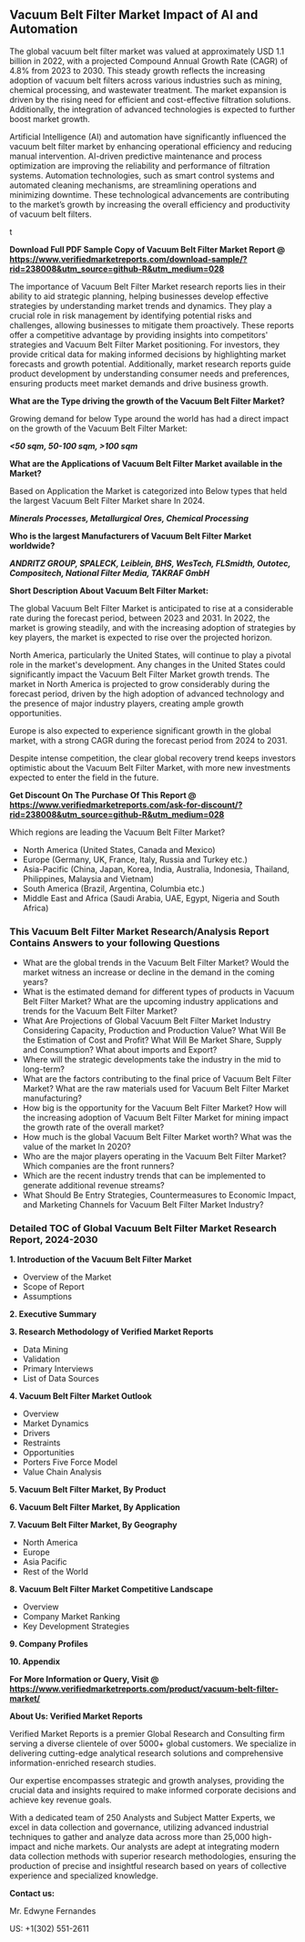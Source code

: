 <h2>Vacuum Belt Filter Market Impact of AI and Automation</h2><p>The global vacuum belt filter market was valued at approximately USD 1.1 billion in 2022, with a projected Compound Annual Growth Rate (CAGR) of 4.8% from 2023 to 2030. This steady growth reflects the increasing adoption of vacuum belt filters across various industries such as mining, chemical processing, and wastewater treatment. The market expansion is driven by the rising need for efficient and cost-effective filtration solutions. Additionally, the integration of advanced technologies is expected to further boost market growth.</p><p>Artificial Intelligence (AI) and automation have significantly influenced the vacuum belt filter market by enhancing operational efficiency and reducing manual intervention. AI-driven predictive maintenance and process optimization are improving the reliability and performance of filtration systems. Automation technologies, such as smart control systems and automated cleaning mechanisms, are streamlining operations and minimizing downtime. These technological advancements are contributing to the market’s growth by increasing the overall efficiency and productivity of vacuum belt filters.</p>t</p><p id="" class=""><strong>Download Full PDF Sample Copy of Vacuum Belt Filter Market Report @ <a href="https://www.verifiedmarketreports.com/download-sample/?rid=238008&utm_source=github-R&utm_medium=028" target="_blank">https://www.verifiedmarketreports.com/download-sample/?rid=238008&utm_source=github-R&utm_medium=028</a></strong></p><p>The importance of&nbsp;Vacuum Belt Filter Market research reports lies in their ability to aid strategic planning, helping businesses develop effective strategies by understanding market trends and dynamics. They play a crucial role in risk management by identifying potential risks and challenges, allowing businesses to mitigate them proactively. These reports offer a competitive advantage by providing insights into competitors' strategies and Vacuum Belt Filter Market positioning. For investors, they provide critical data for making informed decisions by highlighting market forecasts and growth potential. Additionally, market research reports guide product development by understanding consumer needs and preferences, ensuring products meet market demands and drive business growth.</p><p><strong>What are the&nbsp;Type driving the growth of the Vacuum Belt Filter Market?</strong></p><p id="" class="">Growing demand for below Type around the world has had a direct impact on the growth of the Vacuum Belt Filter Market:</p><em><strong><50 sqm, 50-100 sqm, >100 sqm</strong></em></p><strong>What are the&nbsp;Applications&nbsp;of Vacuum Belt Filter Market available in the Market?</strong></p><p id="" class="">Based on Application the Market is categorized into Below types that held the largest Vacuum Belt Filter Market share In 2024.</p><em><strong>Minerals Processes, Metallurgical Ores, Chemical Processing</strong></em></p><strong>Who is the largest Manufacturers of Vacuum Belt Filter Market worldwide?</strong></p><p><em><strong>ANDRITZ GROUP, SPALECK, Leiblein, BHS, WesTech, FLSmidth, Outotec, Compositech, National Filter Media, TAKRAF GmbH</strong></em></p><p id="" class=""><strong>Short Description About Vacuum Belt Filter Market:</strong></p><p>The global Vacuum Belt Filter Market is anticipated to rise at a considerable rate during the forecast period, between 2023 and 2031. In 2022, the market is growing steadily, and with the increasing adoption of strategies by key players, the market is expected to rise over the projected horizon.</p><p>North America, particularly the United States, will continue to play a pivotal role in the market's development. Any changes in the United States could significantly impact the Vacuum Belt Filter Market growth trends. The market in North America is projected to grow considerably during the forecast period, driven by the high adoption of advanced technology and the presence of major industry players, creating ample growth opportunities.</p><p>Europe is also expected to experience significant growth in the global market, with a strong CAGR during the forecast period from 2024 to 2031.</p><p>Despite intense competition, the clear global recovery trend keeps investors optimistic about the Vacuum Belt Filter Market, with more new investments expected to enter the field in the future.</p><p id="" class=""><strong>Get Discount On The Purchase Of This Report @ <a href="https://www.verifiedmarketreports.com/ask-for-discount/?rid=238008&utm_source=github-R&utm_medium=028" target="_blank">https://www.verifiedmarketreports.com/ask-for-discount/?rid=238008&utm_source=github-R&utm_medium=028</a></strong></p>Which regions are leading the Vacuum Belt Filter Market?</p><ul><li>North America (United States, Canada and Mexico)</li><li>Europe (Germany, UK, France, Italy, Russia and Turkey etc.)</li><li>Asia-Pacific (China, Japan, Korea, India, Australia, Indonesia, Thailand, Philippines, Malaysia and Vietnam)</li><li>South America (Brazil, Argentina, Columbia etc.)</li><li>Middle East and Africa (Saudi Arabia, UAE, Egypt, Nigeria and South Africa)</li></ul><h3 id="" class="">This Vacuum Belt Filter Market Research/Analysis Report Contains Answers to your following Questions</h3><ul><li>What are the global trends in the Vacuum Belt Filter Market? Would the market witness an increase or decline in the demand in the coming years?</li><li>What is the estimated demand for different types of products in Vacuum Belt Filter Market? What are the upcoming industry applications and trends for the Vacuum Belt Filter Market?</li><li>What Are Projections of Global Vacuum Belt Filter Market Industry Considering Capacity, Production and Production Value? What Will Be the Estimation of Cost and Profit? What Will Be Market Share, Supply and Consumption? What about imports and Export?</li><li>Where will the strategic developments take the industry in the mid to long-term?</li><li>What are the factors contributing to the final price of Vacuum Belt Filter Market? What are the raw materials used for Vacuum Belt Filter Market manufacturing?</li><li>How big is the opportunity for the Vacuum Belt Filter Market? How will the increasing adoption of Vacuum Belt Filter Market for mining impact the growth rate of the overall market?</li><li>How much is the global Vacuum Belt Filter Market worth? What was the value of the market In 2020?</li><li>Who are the major players operating in the Vacuum Belt Filter Market? Which companies are the front runners?</li><li>Which are the recent industry trends that can be implemented to generate additional revenue streams?</li><li>What Should Be Entry Strategies, Countermeasures to Economic Impact, and Marketing Channels for Vacuum Belt Filter Market Industry?</li></ul><h3 id="" class="">Detailed TOC of Global Vacuum Belt Filter Market Research Report, 2024-2030</h3><p id="" class=""><strong>1. Introduction of the Vacuum Belt Filter Market</strong></p><ul><li>Overview of the Market</li><li>Scope of Report</li><li>Assumptions</li></ul><p id="" class=""><strong>2. Executive Summary</strong></p><p id="" class=""><strong>3. Research Methodology of Verified Market Reports</strong></p><ul><li>Data Mining</li><li>Validation</li><li>Primary Interviews</li><li>List of Data Sources</li></ul><p id="" class=""><strong>4. Vacuum Belt Filter Market Outlook</strong></p><ul><li>Overview</li><li>Market Dynamics</li><li>Drivers</li><li>Restraints</li><li>Opportunities</li><li>Porters Five Force Model</li><li>Value Chain Analysis</li></ul><p id="" class=""><strong>5. Vacuum Belt Filter Market, By Product</strong></p><p id="" class=""><strong>6. Vacuum Belt Filter Market, By Application</strong></p><p id="" class=""><strong>7. Vacuum Belt Filter Market, By Geography</strong></p><ul><li>North America</li><li>Europe</li><li>Asia Pacific</li><li>Rest of the World</li></ul><p id="" class=""><strong>8. Vacuum Belt Filter Market Competitive Landscape</strong></p><ul><li>Overview</li><li>Company Market Ranking</li><li>Key Development Strategies</li></ul><p id="" class=""><strong>9. Company Profiles</strong></p><p id="" class=""><strong>10. Appendix</strong></p><p id="" class=""><strong>For More Information or Query, Visit @ <a href="https://www.verifiedmarketreports.com/product/vacuum-belt-filter-market/" target="_blank">https://www.verifiedmarketreports.com/product/vacuum-belt-filter-market/</a></strong></p><p id="" class=""><strong>About Us: Verified Market Reports</strong></p><p id="" class="">Verified Market Reports is a premier Global Research and Consulting firm serving a diverse clientele of over 5000+ global customers. We specialize in delivering cutting-edge analytical research solutions and comprehensive information-enriched research studies.</p><p id="" class="">Our expertise encompasses strategic and growth analyses, providing the crucial data and insights required to make informed corporate decisions and achieve key revenue goals.</p><p id="" class="">With a dedicated team of 250 Analysts and Subject Matter Experts, we excel in data collection and governance, utilizing advanced industrial techniques to gather and analyze data across more than 25,000 high-impact and niche markets. Our analysts are adept at integrating modern data collection methods with superior research methodologies, ensuring the production of precise and insightful research based on years of collective experience and specialized knowledge.</p><p id="" class=""><strong>Contact us:</strong></p><p id="" class="">Mr. Edwyne Fernandes</p><p id="" class="">US: +1(302) 551-2611</p>